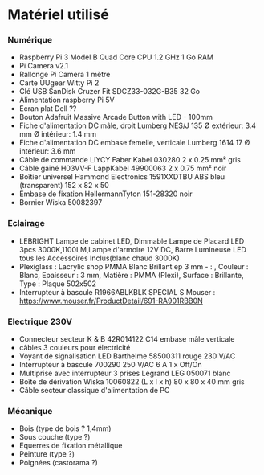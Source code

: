 
# Matériel utilisé

### Numérique
* Raspberry Pi 3 Model B Quad Core CPU 1.2 GHz 1 Go RAM 
* Pi Camera v2.1 
* Rallonge Pi Camera 1 mètre
* Carte UUgear Witty Pi 2
* Clé USB SanDisk Cruzer Fit SDCZ33-032G-B35 32 Go 
* Alimentation raspberry Pi 5V
* Ecran plat Dell ??
* Bouton Adafruit Massive Arcade Button with LED - 100mm 
* Fiche d'alimentation DC mâle, droit Lumberg NES/J 135 Ø extérieur: 3.4 mm Ø intérieur: 1.4 mm
* Fiche d'alimentation DC embase femelle, verticale Lumberg 1614 17 Ø intérieur: 3.6 mm
* Câble de commande LiYCY Faber Kabel 030280 2 x 0.25 mm² gris
* Câble gainé H03VV-F LappKabel 49900063 2 x 0.75 mm² noir
* Boîtier universel Hammond Electronics 1591XXDTBU ABS bleu (transparent) 152 x 82 x 50
* Embase de fixation HellermannTyton 151-28320 noir 
* Bornier Wiska 50082397

### Eclairage
* LEBRIGHT Lampe de cabinet LED, Dimmable Lampe de Placard LED 3pcs 3000K,1100LM,Lampe d'armoire 12V DC, Barre Lumineuse LED tous les Accessoires Inclus(blanc chaud 3000K) 
* Plexiglass :  Lacrylic shop PMMA  Blanc Brillant ep 3 mm - : , Couleur : Blanc, Epaisseur : 3 mm, Matière : PMMA (Plexi), Surface : Brillante, Type : Plaque 502x502
* Interrupteur à bascule R1966ABLKBLK SPECIAL S Mouser : https://www.mouser.fr/ProductDetail/691-RA901RBB0N

### Electrique 230V
* Connecteur secteur K & B 42R014122 C14 embase mâle verticale 
* câbles 3 couleurs pour électricité
* Voyant de signalisation LED Barthelme 58500311 rouge 230 V/AC 
* Interrupteur à bascule 700290 250 V/AC 6 A 1 x Off/On 
* Multiprise avec interrupteur 3 prises Legrand LEG 050071 blanc
* Boîte de dérivation Wiska 10060822 (L x l x h) 80 x 80 x 40 mm gris
* Câble secteur classique d'alimentation de PC

### Mécanique
* Bois (type de bois ? 1,4mm)
* Sous couche (type ?)
* Equerres de fixation métallique
* Peinture (type ?)
* Poignées (castorama ?)




